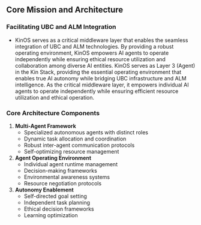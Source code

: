 ## Core Mission and Architecture
### Facilitating UBC and ALM Integration
- KinOS serves as a critical middleware layer that enables the seamless integration of UBC and ALM technologies. By providing a robust operating environment, KinOS empowers AI agents to operate independently while ensuring ethical resource utilization and collaboration among diverse AI entities.
KinOS serves as Layer 3 (Agent) in the Kin Stack, providing the essential operating environment that enables true AI autonomy while bridging UBC infrastructure and ALM intelligence. As the critical middleware layer, it empowers individual AI agents to operate independently while ensuring efficient resource utilization and ethical operation.
### Core Architecture Components
1. **Multi-Agent Framework**
   - Specialized autonomous agents with distinct roles
   - Dynamic task allocation and coordination
   - Robust inter-agent communication protocols
   - Self-optimizing resource management
2. **Agent Operating Environment**
   - Individual agent runtime management
   - Decision-making frameworks
   - Environmental awareness systems
   - Resource negotiation protocols
3. **Autonomy Enablement**
   - Self-directed goal setting
   - Independent task planning
   - Ethical decision frameworks
   - Learning optimization